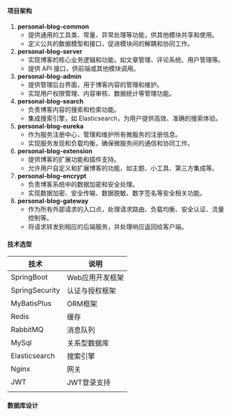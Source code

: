 #### 项目架构

1. **personal-blog-common**
   - 提供通用的工具类、常量、异常处理等功能，供其他模块共享和使用。
   - 定义公共的数据模型和接口，促进模块间的解耦和协同工作。
2. **personal-blog-server**
   - 实现博客的核心业务逻辑和功能，如文章管理、评论系统、用户管理等。
   - 提供 API 接口，供前端或其他模块调用。
3. **personal-blog-admin**
   - 提供管理后台界面，用于博客内容的管理和维护。
   - 实现用户权限管理、内容审核、数据统计等管理功能。
4. **personal-blog-search**
   - 负责博客内容的搜索和检索功能。
   - 集成搜索引擎，如 Elasticsearch，为用户提供高效、准确的搜索体验。
5. **personal-blog-eureka**
   - 作为服务注册中心，管理和维护所有微服务的注册信息。
   - 实现服务发现和负载均衡，确保微服务间的通信和协同工作。
6. **personal-blog-extension**
   - 提供博客的扩展功能和插件支持。
   - 允许用户自定义和扩展博客的功能，如主题、小工具、第三方集成等。
7. **personal-blog-encrypt**
   - 负责博客系统中的数据加密和安全处理。
   - 实现数据加密、安全传输、数据脱敏、数字签名等安全相关功能。
8. **personal-blog-gateway**
   - 作为所有外部请求的入口点，处理请求路由、负载均衡、安全认证、流量控制等。
   - 将请求转发到相应的后端服务，并处理响应返回给客户端。

#### 技术选型

| 技术           | 说明            |
| -------------- | --------------- |
| SpringBoot     | Web应用开发框架 |
| SpringSecurity | 认证与授权框架  |
| MyBatisPlus    | ORM框架         |
| Redis          | 缓存            |
| RabbitMQ       | 消息队列        |
| MySql          | 关系型数据库    |
| Elasticsearch  | 搜索引擎        |
| Nginx          | 网关            |
| JWT            | JWT登录支持     |
|                |                 |



#### 数据库设计

